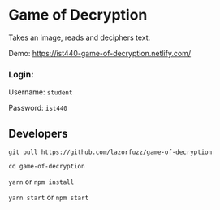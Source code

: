 # Game of Decryption

Takes an image, reads and deciphers text.

Demo: https://ist440-game-of-decryption.netlify.com/

### Login:

Username: `student`

Password: `ist440`

## Developers

`git pull https://github.com/lazorfuzz/game-of-decryption`

`cd game-of-decryption`

`yarn` or `npm install`

`yarn start` or `npm start`
